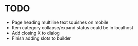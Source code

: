 # TODO

- Page heading multiline text squishes on mobile
- Item category collapse/expand status could be in localhost
- Add closing X to dialog
- Finish adding slots to builder
